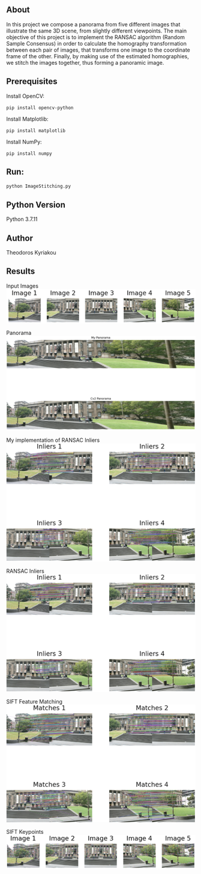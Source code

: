 ## About

In this project we compose a panorama from five different images that illustrate the same 3D scene, from slightly different viewpoints. The main objective of this project is to implement the RANSAC algorithm (Random Sample Consensus) in order to calculate the homography transformation between each pair of images, that transforms one image to the coordinate frame of the other. Finally, by making use of the estimated homographies, we stitch the images together, thus forming a panoramic image.

## Prerequisites 

Install OpenCV:
```
pip install opencv-python
```

Install Matplotlib:
```
pip install matplotlib
```

Install NumPy:
```
pip install numpy
```

## Run:
```
python ImageStitching.py
```

## Python Version
Python 3.7.11

## Author

Theodoros Kyriakou

## Results

Input Images        
<img src="Results/Original_Images.png">

Panorama        
<img src="Results/Image_Stitching.png">

My implementation of RANSAC Inliers        
<img src="Results/My_implementation_of_RANSAC_Inliers.png">

RANSAC Inliers        
<img src="Results/RANSAC_Inliers.png">

SIFT Feature Matching        
<img src="Results/SIFT_Feature_matching.png">

SIFT Keypoints        
<img src="Results/Image_SIFT_Keypoints.png">


